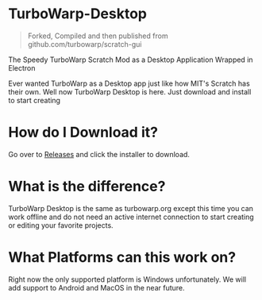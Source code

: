 # TurboWarp-Desktop
> Forked, Compiled and then published from github.com/turbowarp/scratch-gui

The Speedy TurboWarp Scratch Mod as a Desktop Application Wrapped in Electron

Ever wanted TurboWarp as a Desktop app just like how MIT's Scratch has their own. Well now TurboWarp Desktop is here.
Just download and install to start creating

# How do I Download it?

Go over to [Releases][1] and click the installer to download.

# What is the difference?

TurboWarp Desktop is the same as turbowarp.org except this time you can work offline and do not 
need an active internet connection to start creating or editing your favorite projects.

# What Platforms can this work on?

Right now the only supported platform is Windows unfortunately.
We will add support to Android and MacOS in the near future.

[1]: https://github.com/AlexDev404/TurboWarp-Desktop/releases/

